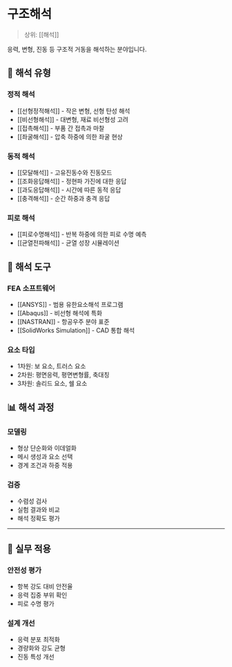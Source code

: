 # 구조해석

> 상위: [[해석]]

응력, 변형, 진동 등 구조적 거동을 해석하는 분야입니다.

## 🔧 해석 유형

### 정적 해석
- [[선형정적해석]] - 작은 변형, 선형 탄성 해석
- [[비선형해석]] - 대변형, 재료 비선형성 고려
- [[접촉해석]] - 부품 간 접촉과 마찰
- [[좌굴해석]] - 압축 하중에 의한 좌굴 현상

### 동적 해석
- [[모달해석]] - 고유진동수와 진동모드
- [[조화응답해석]] - 정현파 가진에 대한 응답
- [[과도응답해석]] - 시간에 따른 동적 응답
- [[충격해석]] - 순간 하중과 충격 응답

### 피로 해석
- [[피로수명해석]] - 반복 하중에 의한 피로 수명 예측
- [[균열전파해석]] - 균열 성장 시뮬레이션

## 🎯 해석 도구

### FEA 소프트웨어
- [[ANSYS]] - 범용 유한요소해석 프로그램
- [[Abaqus]] - 비선형 해석에 특화
- [[NASTRAN]] - 항공우주 분야 표준
- [[SolidWorks Simulation]] - CAD 통합 해석

### 요소 타입
- 1차원: 보 요소, 트러스 요소
- 2차원: 평면응력, 평면변형률, 축대칭
- 3차원: 솔리드 요소, 쉘 요소

## 📊 해석 과정

### 모델링
- 형상 단순화와 이데얼화
- 메시 생성과 요소 선택
- 경계 조건과 하중 적용

### 검증
- 수렴성 검사
- 실험 결과와 비교
- 해석 정확도 평가

---

## 🎯 실무 적용

### 안전성 평가
- 항복 강도 대비 안전율
- 응력 집중 부위 확인
- 피로 수명 평가

### 설계 개선
- 응력 분포 최적화
- 경량화와 강도 균형
- 진동 특성 개선